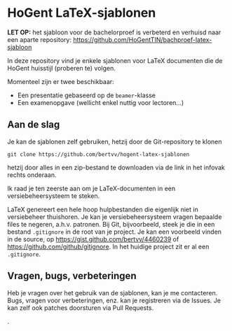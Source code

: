 # HoGent LaTeX-sjablonen

**LET OP:** het sjabloon voor de bachelorproef is verbeterd en verhuisd naar een aparte repository: <https://github.com/HoGentTIN/bachproef-latex-sjabloon>

In deze repository vind je enkele sjablonen voor LaTeX documenten die de HoGent huisstijl (proberen te) volgen.

Momenteel zijn er twee beschikbaar:

* Een presentatie gebaseerd op de `beamer`-klasse
* Een examenopgave (wellicht enkel nuttig voor lectoren...)

## Aan de slag

Je kan de sjablonen zelf gebruiken, hetzij door de Git-repository te klonen

    git clone https://github.com/bertvv/hogent-latex-sjablonen

hetzij door alles in een zip-bestand te downloaden via de link in het infovak rechts onderaan.

Ik raad je ten zeerste aan om je LaTeX-documenten in een versiebeheersysteem te steken.

LaTeX genereert een hele hoop hulpbestanden die eigenlijk niet in versiebeheer thuishoren. Je kan je versiebeheersysteem vragen bepaalde files te negeren, a.h.v. patronen. Bij Git, bijvoorbeeld, steek je die in een bestand `.gitignore` in de root van je project. Je kan een voorbeeld vinden in de source, op https://gist.github.com/bertvv/4460239 of https://github.com/github/gitignore. In het huidige project zit er al een `.gitignore`.

## Vragen, bugs, verbeteringen

Heb je vragen over het gebruik van de sjablonen, kan je me contacteren. Bugs, vragen voor verbeteringen, enz. kan je registreren via de Issues. Je kan zelf ook patches doorsturen via Pull Requests.


.
